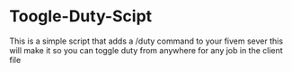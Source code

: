 # Toogle-Duty-Scipt
This is a simple script that adds a /duty command to your fivem sever this will make it so you can toggle duty from anywhere for any job in the client file 
